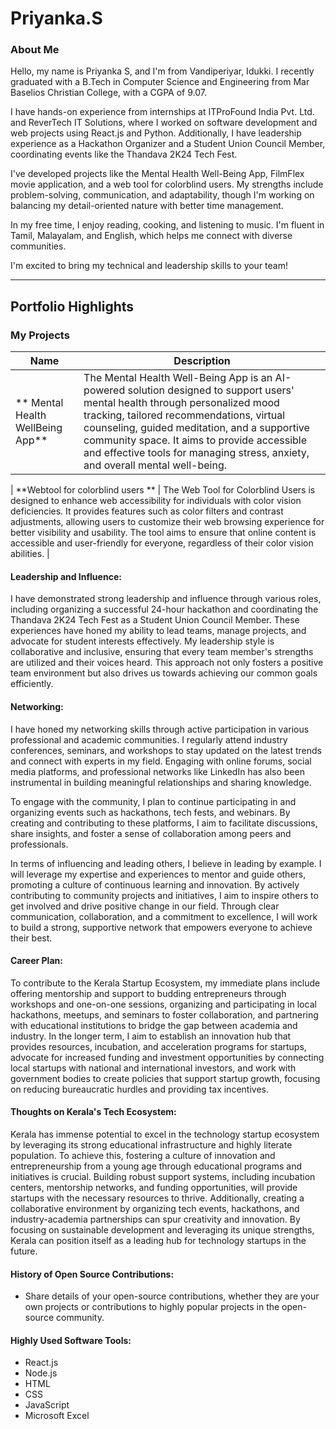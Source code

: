 # Priyanka.S

### About Me

Hello, my name is Priyanka S, and I'm from Vandiperiyar, Idukki. I recently graduated with a B.Tech in Computer Science and Engineering from Mar Baselios Christian College, with a CGPA of 9.07.

I have hands-on experience from internships at ITProFound India Pvt. Ltd. and ReverTech IT Solutions, where I worked on software development and web projects using React.js and Python. Additionally, I have leadership experience as a Hackathon Organizer and a Student Union Council Member, coordinating events like the Thandava 2K24 Tech Fest.

I've developed projects like the Mental Health Well-Being App, FilmFlex movie application, and a web tool for colorblind users. My strengths include problem-solving, communication, and adaptability, though I'm working on balancing my detail-oriented nature with better time management.

In my free time, I enjoy reading, cooking, and listening to music. I'm fluent in Tamil, Malayalam, and English, which helps me connect with diverse communities.

I'm excited to bring my technical and leadership skills to your team!

---


## Portfolio Highlights

### My Projects

| Name                | Description                                                            
|---------------------|------------------------
| ** Mental Health WellBeing App**  | The Mental Health Well-Being App is an AI-powered solution designed to support users' mental health through personalized mood tracking, tailored recommendations, virtual counseling, guided meditation, and a supportive community space. It aims to provide accessible and effective tools for managing stress, anxiety, and overall mental well-being.       

| **Webtool for colorblind users **  | The Web Tool for Colorblind Users is designed to enhance web accessibility for individuals with color vision deficiencies. It provides features such as color filters and contrast adjustments, allowing users to customize their web browsing experience for better visibility and usability. The tool aims to ensure that online content is accessible and user-friendly for everyone, regardless of their color vision abilities.                                            |

#### Leadership and Influence:

I have demonstrated strong leadership and influence through various roles, including organizing a successful 24-hour hackathon and coordinating the Thandava 2K24 Tech Fest as a Student Union Council Member. These experiences have honed my ability to lead teams, manage projects, and advocate for student interests effectively. My leadership style is collaborative and inclusive, ensuring that every team member's strengths are utilized and their voices heard. This approach not only fosters a positive team environment but also drives us towards achieving our common goals efficiently.

#### Networking:

I have honed my networking skills through active participation in various professional and academic communities. I regularly attend industry conferences, seminars, and workshops to stay updated on the latest trends and connect with experts in my field. Engaging with online forums, social media platforms, and professional networks like LinkedIn has also been instrumental in building meaningful relationships and sharing knowledge.

To engage with the community, I plan to continue participating in and organizing events such as hackathons, tech fests, and webinars. By creating and contributing to these platforms, I aim to facilitate discussions, share insights, and foster a sense of collaboration among peers and professionals.

In terms of influencing and leading others, I believe in leading by example. I will leverage my expertise and experiences to mentor and guide others, promoting a culture of continuous learning and innovation. By actively contributing to community projects and initiatives, I aim to inspire others to get involved and drive positive change in our field. Through clear communication, collaboration, and a commitment to excellence, I will work to build a strong, supportive network that empowers everyone to achieve their best.

#### Career Plan:

To contribute to the Kerala Startup Ecosystem, my immediate plans include offering mentorship and support to budding entrepreneurs through workshops and one-on-one sessions, organizing and participating in local hackathons, meetups, and seminars to foster collaboration, and partnering with educational institutions to bridge the gap between academia and industry. In the longer term, I aim to establish an innovation hub that provides resources, incubation, and acceleration programs for startups, advocate for increased funding and investment opportunities by connecting local startups with national and international investors, and work with government bodies to create policies that support startup growth, focusing on reducing bureaucratic hurdles and providing tax incentives.

#### Thoughts on Kerala's Tech Ecosystem:

Kerala has immense potential to excel in the technology startup ecosystem by leveraging its strong educational infrastructure and highly literate population. To achieve this, fostering a culture of innovation and entrepreneurship from a young age through educational programs and initiatives is crucial. Building robust support systems, including incubation centers, mentorship networks, and funding opportunities, will provide startups with the necessary resources to thrive. Additionally, creating a collaborative environment by organizing tech events, hackathons, and industry-academia partnerships can spur creativity and innovation. By focusing on sustainable development and leveraging its unique strengths, Kerala can position itself as a leading hub for technology startups in the future.
#### History of Open Source Contributions:

- Share details of your open-source contributions, whether they are your own projects or contributions to highly popular projects in the open-source community.


#### Highly Used Software Tools:

- React.js
- Node.js
- HTML
- CSS
- JavaScript
- Microsoft Excel
  

